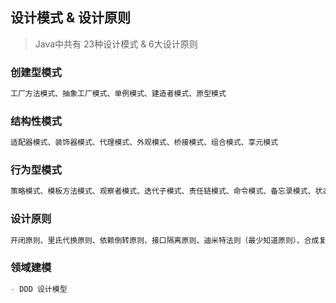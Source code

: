 ## 设计模式 & 设计原则

> Java中共有  23种设计模式 & 6大设计原则

### 创建型模式

```markdown
工厂方法模式、抽象工厂模式、单例模式、建造者模式、原型模式
```

### 结构性模式

```markdown
适配器模式、装饰器模式、代理模式、外观模式、桥接模式、组合模式、享元模式
```

### 行为型模式

```markdown
策略模式、模板方法模式、观察者模式、迭代子模式、责任链模式、命令模式、备忘录模式、状态模式、访问者模式、中介者模式、解释器模式
```

### 设计原则

```markdown
开闭原则、里氏代换原则、依赖倒转原则、接口隔离原则、迪米特法则（最少知道原则）、合成复用原则、单一职责
```

### 领域建模

```markdown
- DDD 设计模型
```

